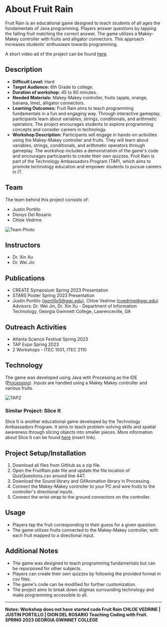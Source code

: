 # About Fruit Rain

Fruit Rain is an educational game designed to teach students of all ages the fundamentals of Java programming. Players answer questions by tapping the falling fruit matching the correct answer. The game utilizes a Makey-Makey controller with fruits and alligator connectors. This approach increases students' enthusiasm towards programming.

A short video ad of the project can be found [here](https://github.com/TAP-GGC/FruitRain/blob/main/media/Fruit%20Rain%20-%20Ad.mp4).

## Description
- **Difficult Level:** Hard
- **Target Audience:** 6th Grade to college.
- **Duration of workshop:** 45 to 60 minutes.
- **Needed Materials:** Makey-Makey controller, fruits (apple, orange, banana, lime), alligator connectors.
- **Learning Outcomes:** Fruit Rain aims to teach programming fundamentals in a fun and engaging way. Through interactive gameplay, participants learn about variables, strings, conditionals, and arithmetic operators. The project encourages students to explore programming concepts and consider careers in technology.
- **Workshop Description:** Participants will engage in hands-on activities using the Makey-Makey controller and fruits. They will learn about variables, strings, conditionals, and arithmetic operators through gameplay. The workshop includes a demonstration of the game's code and encourages participants to create their own quizzes. Fruit Rain is part of the Technology Ambassadors Program (TAP), which aims to promote technology education and empower students to pursue careers in IT.

## Team
The team behind this project consists of:
- Justin Portillo
- Dionys Del Rosario
- Chloe Vedrine

![Team Photo](https://github.com/TechAmbassadors-GGC/FruitRain/blob/main/media/TAP_Team.png)

## Instructors
- Dr. Xin Xu
- Dr. Wei Jin

## Publications
- CREATE Symposium Spring 2023 Presentation
- STARS Poster Spring 2023 Presentation
- Justin Portillo (jportillo5@ggc.edu), Chloe Vedrine (cvedrine@ggc.edu) Advisors: Dr. Wei Jin, Dr. Xin Xu - Department of Information Technology, Georgia Gwinnett College, Lawrenceville, GA

## Outreach Activities
- Atlanta Science Festival Spring 2023
- TAP Expo Spring 2023
- 2 Workshops - ITEC 1001, ITEC 2110

## Technology
The game was developed using Java with Processing as the IDE ([Processing](https://processing.org/)). Inputs are handled using a Makey Makey controller and various fruits.

![TAP2](https://github.com/TechAmbassadors-GGC/FruitRain/blob/main/media/TAP2.png)

### Similar Project: Slice It
Slice It is another educational game developed by the Technology Ambassadors Program. It aims to teach problem-solving skills and spatial awareness through slicing objects into smaller pieces. More information about Slice It can be found [here](#) (insert link).

## Project Setup/Installation
1. Download all files from GitHub as a zip file.
2. Open the FruitRain.pde file and update the file location of QuizQuestions.csv around line 447.
3. Download the Sound library and GifAnimation library in Processing.
4. Connect the Makey-Makey controller to your PC and wire fruits to the controller's directional inputs.
5. Connect the wrist-strap to the ground connectors on the controller.

## Usage
- Players tap the fruit corresponding to their guess for a given question.
- The game utilizes fruits connected to the Makey-Makey controller, with each fruit mapped to a directional input.

## Additional Notes
- The game was designed to teach programming fundamentals but can be repurposed for other subjects.
- Players can create their own quizzes by following the provided format in csv files.
- The game's code can be modified for further customization.
- The project aims to break down stigmas surrounding technology and make programming accessible to all.

---

**Notes: Workshop does not have started code Fruit Rain CHLOE VEDRINE | JUSTIN PORTILLO | DION DEL ROSARIO Teaching Coding with Fruit. SPRING 2023 GEORGIA GWINNET COLLEGE**
